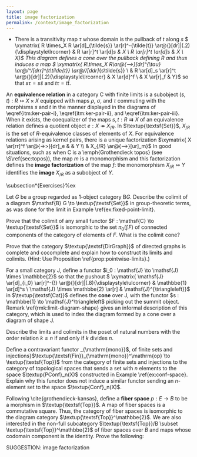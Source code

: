 ```yaml
---
layout: page
title: image factorization
permalink: /context/image_factorization
---
```

-  There is a transitivity map $\tau$ whose domain is the pullback of $t$ along $s$
$ \xymatrix{ R \times_X R \ar[d]_{\tilde{s}} \ar[r]^-{\tilde{t}} \ar@{}[dr]|(.2){\displaystyle\lrcorner} & R \ar[r]^t \ar[d]_s & X \\ R \ar[r]^t \ar[d]_s & X \\ X}$  This diagram defines a cone over the pullback defining $R$ and thus induces a map
$ \xymatrix{ R\times_X R\ar@{-->}[dr]^{\tau} \ar@/^/[drr]^{t\tilde{t}} \ar@/_/[ddr]_{s\tilde{s}}  \\ & R \ar[d]_s \ar[r]^t \ar@{}[dr]|(.2){\displaystyle\lrcorner} & X \ar[d]^f \\ & X \ar[r]_f & Y}$ so that $s\tau = s \tilde{s}$ and $t \tau = t\tilde{t}$.

An  **equivalence relation** in a category $\mathsf{C}$ with finite limits is a subobject $(s,t) : R \rightarrowtail X \times X$ equipped with maps $\rho$, $\sigma$, and $\tau$ commuting with the morphisms $s$ and $t$ in the manner displayed in the diagrams of \eqref{itm:ker-pair-i}, \eqref{itm:ker-pair-ii}, and \eqref{itm:ker-pair-iii}. When it exists, the coequalizer of the maps $s,t : R \rightrightarrows X$ of an equivalence relation defines a quotient object $e : X \twoheadrightarrow X_{/R}$. In $\textup{\textsf{Set}}$, $X_{/R}$ is the set of $R$-equivalence classes of elements of $X$. For equivalence relations arising as kernel pairs, there is a unique factorization
$\xymatrix{ X \ar[rr]^f \ar@{->>}[dr]_e & & Y \\ & X_{/R} \ar@{-->}[ur]_m}$ In good situations, such as when $\mathsf{C}$ is a  \emph{Grothendieck topos} (see \S\ref{sec:topos}), the map $m$ is a monomorphism and this factorization defines the **image factorization** of the map $f$: the monomorphism $X_{/R} \rightarrowtail Y$ identifies the **image** $X_{/R}$ as a subobject of $Y$.




\subsection*{Exercises}%ex

 Let $G$ be a group regarded as 1-object category $\mathsf{B} G$. Describe the colimit of  a diagram $\mathsf{B} G \to \textup{\textsf{Set}}$ in group-theoretic terms, as was done for the limit in Example \ref{ex:fixed-point-limit}.


 Prove that the colimit of any small functor $F : \mathsf{C} \to \textup{\textsf{Set}}$ is isomorphic to the set $\pi_0 (\textstyle{\int}\!{F})$ of connected components of the category of elements of $F$. What is the colimit cone?



 Prove that the category $\textup{\textsf{DirGraph}}$ of directed graphs is complete and cocomplete and explain how to construct its limits and colimits. (Hint: Use Proposition \ref{prop:pointwise-limits}.)


 For a small category $\mathsf{J}$, define a functor $i_0 : \mathsf{J} \to \mathsf{J} \times \mathbbe{2}$ so that the pushout
$ \xymatrix{ \mathsf{J} \ar[d]_{i_0} \ar[r]^-{!} \ar@{}[dr]|(.8){\displaystyle\ulcorner} & \mathbbe{1} \ar[d]^s \\ \mathsf{J} \times \mathbbe{2} \ar[r] & \mathsf{J}^{\triangleleft}}$ in $\textup{\textsf{Cat}}$ defines the **cone** over $\mathsf{J}$, with the functor $s : \mathbbe{1} \to \mathsf{J}^\triangleleft$ picking out the summit object. Remark \ref{rmk:limit-diagram-shape} gives an informal description of this category, which is used to index the diagram formed by a cone over a diagram of shape $\mathsf{J}$.



Describe the limits and colimits in the poset of natural numbers with the order relation $k \leq n$ if and only if $k$ divides $n$.


 Define a contravariant functor _{\mathrm{mono}}$, of finite sets and injections}$\textup{\textsf{Fin}}_{\mathrm{mono}}^\mathrm{op} \to \textup{\textsf{Top}}$ from the category of finite sets and injections to the category of topological spaces that sends a set with $n$ elements to the space $\textup{PConf}_n(X)$ constructed in Example \ref{ex:conf-space}. Explain why this functor does not induce a similar functor sending an $n$-element set to the space $\textup{Conf}_n(X)$.



 Following \cite{grothendieck-kansas}, define a **fiber space** $p : E \to B$ to be a morphism in $\textup{\textsf{Top}}$.  A map of fiber spaces is a commutative square. Thus, the category of fiber spaces is isomorphic to the diagram category $\textup{\textsf{Top}}^\mathbbe{2}$. We are also interested in the non-full subcategory $\textup{\textsf{Top}}/B \subset \textup{\textsf{Top}}^\mathbbe{2}$ of fiber spaces over $B$ and maps whose codomain component is the identity. Prove the following:


SUGGESTION: image factorization